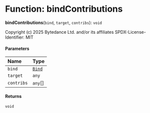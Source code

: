 # Function: bindContributions

**bindContributions**(`bind`, `target`, `contribs`): `void`

Copyright (c) 2025 Bytedance Ltd. and/or its affiliates
SPDX-License-Identifier: MIT

#### Parameters

| Name | Type |
| :------ | :------ |
| `bind` | [`Bind`](/auto-docs/fixed-layout-editor/types/interfaces.Bind.md) |
| `target` | `any` |
| `contribs` | `any`\[] |

#### Returns

`void`
